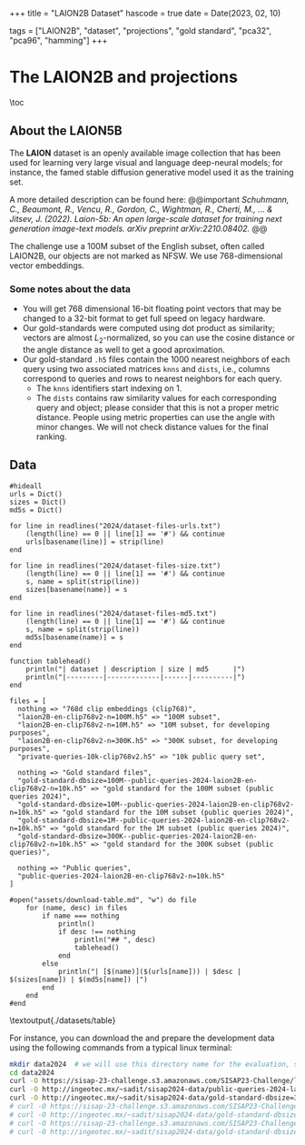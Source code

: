 +++
title = "LAION2B Dataset"
hascode = true
date = Date(2023, 02, 10)

tags = ["LAION2B", "dataset", "projections", "gold standard", "pca32", "pca96", "hamming"]
+++
# The LAION2B and projections

\toc

## About the LAION5B

The **LAION** dataset is an openly available image collection that has been used for learning very large visual and language deep-neural models; for instance, the famed stable diffusion generative model used it as the training set.

A more detailed description can be found here:
@@important
_Schuhmann, C., Beaumont, R., Vencu, R., Gordon, C., Wightman, R., Cherti, M., ... & Jitsev, J. (2022). Laion-5b: An open large-scale dataset for training next generation image-text models. arXiv preprint arXiv:2210.08402._
@@

The challenge use a 100M subset of the English subset, often called LAION2B, our objects are not marked as NFSW.
We use 768-dimensional vector embeddings.



### Some notes about the data

- You will get 768 dimensional 16-bit floating point vectors that may be changed to a 32-bit format to get full speed on legacy hardware.
- Our gold-standards were computed using dot product as similarity; vectors are almost $L_2$-normalized, so you can use the cosine distance or the angle distance as well to get a good aproximation.
- Our gold-standard `.h5` files contain the 1000 nearest neighbors of each query using two associated matrices `knns` and `dists`, i.e., columns correspond to queries and rows to nearest neighbors for each query.
  - The `knns` identifiers start indexing on 1.
  - The `dists` contains raw similarity values for each corresponding query and object; please consider that this is not a proper metric distance. People using metric properties can use the angle with minor changes. We will not check distance values for the final ranking. 

## Data

```julia:./datasets/table
#hideall
urls = Dict()
sizes = Dict()
md5s = Dict()

for line in readlines("2024/dataset-files-urls.txt")
    (length(line) == 0 || line[1] == '#') && continue
    urls[basename(line)] = strip(line)
end

for line in readlines("2024/dataset-files-size.txt")
    (length(line) == 0 || line[1] == '#') && continue
    s, name = split(strip(line))
    sizes[basename(name)] = s
end

for line in readlines("2024/dataset-files-md5.txt")
    (length(line) == 0 || line[1] == '#') && continue
    s, name = split(strip(line))
    md5s[basename(name)] = s
end

function tablehead() 
    println("| dataset | description | size | md5      |")
    println("|---------|-------------|------|----------|")
end

files = [
  nothing => "768d clip embeddings (clip768)",
  "laion2B-en-clip768v2-n=100M.h5" => "100M subset",
  "laion2B-en-clip768v2-n=10M.h5" => "10M subset, for developing purposes",
  "laion2B-en-clip768v2-n=300K.h5" => "300K subset, for developing purposes",
  "private-queries-10k-clip768v2.h5" => "10k public query set",

  nothing => "Gold standard files",
  "gold-standard-dbsize=100M--public-queries-2024-laion2B-en-clip768v2-n=10k.h5" => "gold standard for the 100M subset (public queries 2024)",
  "gold-standard-dbsize=10M--public-queries-2024-laion2B-en-clip768v2-n=10k.h5" => "gold standard for the 10M subset (public queries 2024)",
  "gold-standard-dbsize=1M--public-queries-2024-laion2B-en-clip768v2-n=10k.h5" => "gold standard for the 1M subset (public queries 2024)",
  "gold-standard-dbsize=300K--public-queries-2024-laion2B-en-clip768v2-n=10k.h5" => "gold standard for the 300K subset (public queries)",

  nothing => "Public queries",
  "public-queries-2024-laion2B-en-clip768v2-n=10k.h5"
]

#open("assets/download-table.md", "w") do file
    for (name, desc) in files
        if name === nothing
            println()
            if desc !== nothing
                println("## ", desc)
                tablehead()
            end
        else
            println("| [$(name)]($(urls[name])) | $desc | $(sizes[name]) | $(md5s[name]) |")
        end
    end
#end

```

\textoutput{./datasets/table}

For instance, you can download the and prepare the development data using the following commands from a typical linux terminal:
```bash
mkdir data2024  # we will use this directory name for the evaluation, so it is good idea to use the same structure
cd data2024
curl -O https://sisap-23-challenge.s3.amazonaws.com/SISAP23-Challenge/laion2B-en-clip768v2-n=300K.h5
curl -O http://ingeotec.mx/~sadit/sisap2024-data/public-queries-2024-laion2B-en-clip768v2-n=10k.h5  # this url will be updated soon
curl -O http://ingeotec.mx/~sadit/sisap2024-data/gold-standard-dbsize=300K--public-queries-2024-laion2B-en-clip768v2-n=10k.h5 # this url will be updated soon
# curl -O https://sisap-23-challenge.s3.amazonaws.com/SISAP23-Challenge/laion2B-en-clip768v2-n=10M.h5
# curl -O http://ingeotec.mx/~sadit/sisap2024-data/gold-standard-dbsize=10M--public-queries-2024-laion2B-en-clip768v2-n=10k.h5
# curl -O https://sisap-23-challenge.s3.amazonaws.com/SISAP23-Challenge/laion2B-en-clip768v2-n=100M.h5
# curl -O http://ingeotec.mx/~sadit/sisap2024-data/gold-standard-dbsize=100M--public-queries-2024-laion2B-en-clip768v2-n=10k.h5
```

